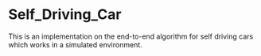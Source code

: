 # Self_Driving_Car
This is an implementation on the end-to-end algorithm for self driving cars which works in a simulated environment.
